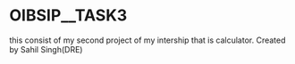 # OIBSIP__TASK3
this consist of my second project of my intership that is calculator.
Created by Sahil Singh(DRE)
